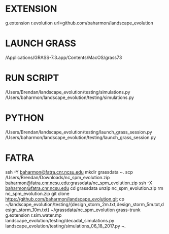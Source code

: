 # EXTENSION
g.extension r.evolution url=github.com/baharmon/landscape_evolution

# LAUNCH GRASS
/Applications/GRASS-7.3.app/Contents/MacOS/grass73

# RUN SCRIPT
/Users/Brendan/landscape_evolution/testing/simulations.py
/Users/baharmon/landscape_evolution/testing/simulations.py

# PYTHON
/Users/Brendan/landscape_evolution/testing/launch_grass_session.py
/Users/baharmon/landscape_evolution/testing/launch_grass_session.py

# FATRA
ssh -Y baharmon@fatra.cnr.ncsu.edu
mkdir grassdata
~.
scp /Users/Brendan/Downloads/nc_spm_evolution.zip baharmon@fatra.cnr.ncsu.edu:grassdata/nc_spm_evolution.zip
ssh -X baharmon@fatra.cnr.ncsu.edu
cd grassdata
unzip nc_spm_evolution.zip
rm nc_spm_evolution.zip
git clone https://github.com/baharmon/landscape_evolution.git
cp ~/landscape_evolution/testing/{design_storm_2m.txt,design_storm_5m.txt,design_storm_10m.txt} ~/grassdata/nc_spm_evolution
grass-trunk
g.extension r.sim.water.mp
landscape_evolution/testing/decadal_simulations.py
landscape_evolution/testing/simulations_06_18_2017.py
~.
